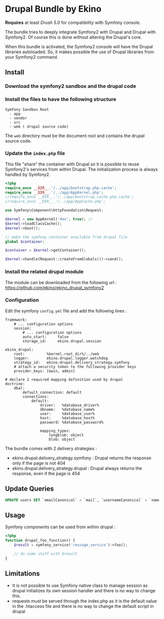 Drupal Bundle by Ekino
======================

**Requires** at least *Drush 5.0* for compatibility with Symfony console.

The bundle tries to deeply integrate Symfony2 with Drupal and Drupal with Symfony2. Of course this is done without
altering the Drupal's core.

When this bundle is activated, the Symfony2 console will have the Drupal libraries autoloaded. So, it makes possible
the use of Drupal libraries from your Symfony2 command.

Install
-------

### Download the symfony2 sandbox and the drupal code

### Install the files to have the following structure

    Symfony Sandbox Root
      - app
      - vendor
      - src
      - web ( drupal source code)

The ``web`` directory must be the document root and contains the drupal source code.

### Update the ``index.php`` file

This file "share" the container with Drupal so it is possible to reuse Symfony2's services from within Drupal. The
initialization process is always handled by Symfony2.

``` php
<?php
require_once __DIR__.'/../app/bootstrap.php.cache';
require_once __DIR__.'/../app/AppKernel.php';
//require_once __DIR__.'/../app/bootstrap_cache.php.cache';
//require_once __DIR__.'/../app/AppCache.php';

use Symfony\Component\HttpFoundation\Request;

$kernel = new AppKernel('dev', true); //
$kernel->loadClassCache();
$kernel->boot();

// make the symfony container available from drupal file
global $container;

$container = $kernel->getContainer();

$kernel->handle(Request::createFromGlobals())->send();
```
### Install the related drupal module

The module can be downloaded from the following url : https://github.com/ekino/ekino_drupal_symfony2

### Configuration

Edit the symfony ``config.yml`` file and add the following lines :

    framework:
        # ... configuration options
        session:
            # ... configuration options
            auto_start:     false
            storage_id:     ekino.drupal.session

    ekino_drupal:
        root:          %kernel.root_dir%/../web
        logger:        ekino.drupal.logger.watchdog
        strategy_id:   ekino.drupal.delivery_strategy.symfony
        # attach a security token to the following provider keys
        provider_keys: [main, admin]

    # declare 2 required mapping definition used by drupal
    doctrine:
        dbal:
            default_connection: default
            connections:
                default:
                    driver:   %database_driver%
                    dbname:   %database_name%
                    user:     %database_user%
                    host:     %database_host%
                    password: %database_password%

                    mapping_types:
                        longblob: object
                        blob: object

The bundle comes with 2 delivery strategies :

* ekino.drupal.delivery_strategy.symfony : Drupal returns the response only if the page is not 404
* ekino.drupal.delivery_strategy.drupal  : Drupal always returns the response, even if the page is 404

Update Queries
--------------

``` sql
UPDATE users SET `emailCanonical` = `mail`, `usernameCanonical` = `name`, `roles` = 'b:0;';
```

Usage
-----

Symfony components can be used from within drupal :

``` php
<?php
function drupal_foo_function() {
    $result = symfony_service('reusage_service')->foo();

    // do some stuff with $result
}
```

Limitations
-----------

* It is not possible to use Symfony native class to manage session as drupal initializes its own session handler
and there is no way to change this.
* requests must be served through the index.php as it is the default value in the .htaccess file and there is no
way to change the default script in drupal
